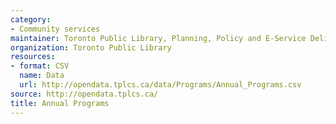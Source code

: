 ```yaml
---
category:
- Community services
maintainer: Toronto Public Library, Planning, Policy and E-Service Delivery
organization: Toronto Public Library
resources:
- format: CSV
  name: Data
  url: http://opendata.tplcs.ca/data/Programs/Annual_Programs.csv
source: http://opendata.tplcs.ca/
title: Annual Programs
---
```

